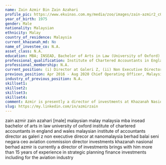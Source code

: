 ```yaml
---
name: Zain Azmir Bin Zain Azahari
profile_pic: https://www.ekuinas.com.my/media/zoo/images/zain-azmir2_c0240b66ee0df06382f846b86b6a381a.jpg
year_of_birth: 1975
gender: Male
nationality: Malaysian 
ethnicity: Malay
country_of_residence: Malaysia 
current_khazanah_md: No
name_of_investee_co: N.A.
asset_class: N.A.
education: MBA; INSEAD, Bachelor of Arts in Law (University of Oxford)
professional_qualification: Institute of Chartered Accountants in England and Wales and a member of the Malaysian Institute of Accountants
professional_membership: N.A.
current_position: (i) Director at Galeri Z, (ii) Non Executive Director at NanoMalaysia Berhad, (iii) Non Executive Director at Balai Seni Nrgara
previous_position: Apr 2016 - Aug 2020 Chief Operating Officer, Malaysian Aviation Commission, May 2011 - Mar 2016 Director, Investments Khazanah Nasional Berhad
industry_of_previous_position: N.A.
skillset1: 
skillset2: 
skillset3: 
skillset4: 
comment: Azmir is presently a director of investments at Khazanah Nasional Bhd, and brings with him more than 15 years of experience in strategic planning, finance and investments, including for the aviation industry.
slug: https://my.linkedin.com/in/azmirzain
---
```


zain azmir zain azahari [male] malaysian malay malaysia mba insead bachelor of arts in law university of oxford institute of chartered accountants in england and wales malaysian institute of accountants director as galeri z non executive direcor at nanomalaysia berhad balai seni negara ceo aviation commission director investments khazanah nasional berhad azmir is currently a director of investments brings with him more than 15 years of experience in strategic planning finance investments including for the aviation industry